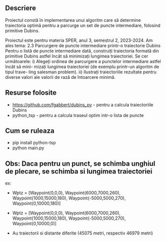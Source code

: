 ## Descriere
Proiectul constă în implementarea unui algoritm care să determine traiectoria optimă pentru a parcurge un set de puncte intermediare, folosind primitive Dubins.

Proiectul este pentru materia SPER, anul 3, semestrul 2, 2023-2024.
Am ales tema:
    2.3 Parcurgere de puncte intermediare printr-o traiectorie Dubins
    Pentru o listă de puncte intermediare dată, construiți traiectoria formată din
primitive Dubins astfel încât să minimizați lungimea traiectoriei.
    Se cer următoarele:
    i) Alegeți ordinea de parcurgere a punctelor intermediare astfel încât să mini-
mizați lungimea traiectoriei (de exemplu printr-un algoritm de tipul trave-
ling salesman problem).
    ii) Ilustrați traiectoriile rezultate pentru diverse valori ale valorii de rază de
întoarcere minimă.

## Resurse folosite
 - https://github.com/fgabbert/dubins_py - pentru a calcula traiectoriile Dubins
 - python_tsp - pentru a calcula traseul optim intr-o lista de puncte

## Cum se ruleaza
 - pip install python-tsp
 - python main.py

## Obs: Daca pentru un punct, se schimba unghiul de plecare, se schimba si lungimea traiectoriei
ex:
 - Wptz = [Waypoint(0,0,0), 
    Waypoint(6000,7000,260), 
    Waypoint(1000,15000,180), 
    Waypoint(-5000,5000,270), 
    Waypoint(0,10000,180)]

 - Wptz = [Waypoint(0,0,0), 
        Waypoint(6000,7000,260), 
        Waypoint(1000,15000,180), 
        Waypoint(-5000,5000,270), 
        Waypoint(0,10000,0)]
    
 - Au traiectorii si distante diferite (45075 metri, respectiv 46979 metri)
